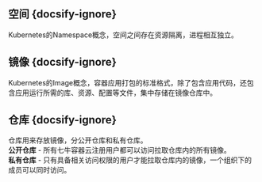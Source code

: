 ## 空间 {docsify-ignore}
Kubernetes的Namespace概念，空间之间存在资源隔离，进程相互独立。

## 镜像 {docsify-ignore}
Kubernetes的Image概念，容器应用打包的标准格式，除了包含应用代码，还包含应用运行所需的库、资源、配置等文件，集中存储在镜像仓库中。

## 仓库 {docsify-ignore}
仓库用来存放镜像，分公开仓库和私有仓库。    
**公开仓库** - 所有七牛容器云注册用户都可以访问拉取仓库内的所有镜像。    
**私有仓库** - 只有具备相关访问权限的用户才能拉取仓库内的镜像，一个组织下的成员可以同时访问。